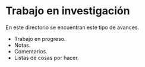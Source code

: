 # Trabajo en investigación

En este directorio se encuentran este tipo de avances.
- Trabajo en progreso.
- Notas.
- Comentarios.
- Listas de cosas por hacer.
